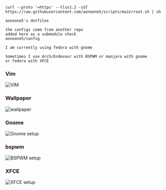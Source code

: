 ```
curl --proto '=https' --tlsv1.2 -sSf https://raw.githubusercontent.com/aoneone5/scripts/main/root.sh | sh
```

```
aoneone5's dotfiles 

the configs come from another repo 
added here as a submodule check 
aoneone5/config 

I am currently using fedora with gnome

Sometimes I use Arch/Endevour with BSPWM or manjaro with gnome
or fedora with XFCE

```
### Vim

![VIM](https://raw.githubusercontent.com/aoneone5/dotfiles/main/vim.png)

### Wallpaper

![wallpaper](https://raw.githubusercontent.com/aoneone5/dotfiles/main/wallpapers/gruvbox.png)

### Gnome
![Gnome setup](https://aoneone5.github.io/static/images/workspace-setups/gnome.png)

### bspwm

![BSPWM setup](https://aoneone5.github.io/static/images/workspace-setups/bspwm.png)

### XFCE

![XFCE setup](https://aoneone5.github.io/static/images/workspace-setups/xfce.png)
